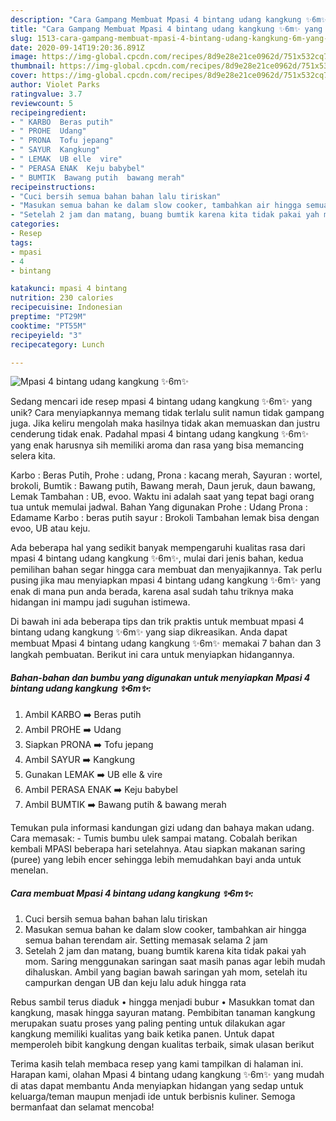 ```yaml
---
description: "Cara Gampang Membuat Mpasi 4 bintang udang kangkung ✨6m✨ yang Bikin Ngiler"
title: "Cara Gampang Membuat Mpasi 4 bintang udang kangkung ✨6m✨ yang Bikin Ngiler"
slug: 1513-cara-gampang-membuat-mpasi-4-bintang-udang-kangkung-6m-yang-bikin-ngiler
date: 2020-09-14T19:20:36.891Z
image: https://img-global.cpcdn.com/recipes/8d9e28e21ce0962d/751x532cq70/mpasi-4-bintang-udang-kangkung-✨6m✨-foto-resep-utama.jpg
thumbnail: https://img-global.cpcdn.com/recipes/8d9e28e21ce0962d/751x532cq70/mpasi-4-bintang-udang-kangkung-✨6m✨-foto-resep-utama.jpg
cover: https://img-global.cpcdn.com/recipes/8d9e28e21ce0962d/751x532cq70/mpasi-4-bintang-udang-kangkung-✨6m✨-foto-resep-utama.jpg
author: Violet Parks
ratingvalue: 3.7
reviewcount: 5
recipeingredient:
- " KARBO  Beras putih"
- " PROHE  Udang"
- " PRONA  Tofu jepang"
- " SAYUR  Kangkung"
- " LEMAK  UB elle  vire"
- " PERASA ENAK  Keju babybel"
- " BUMTIK  Bawang putih  bawang merah"
recipeinstructions:
- "Cuci bersih semua bahan bahan lalu tiriskan"
- "Masukan semua bahan ke dalam slow cooker, tambahkan air hingga semua bahan terendam air. Setting memasak selama 2 jam"
- "Setelah 2 jam dan matang, buang bumtik karena kita tidak pakai yah mom. Saring menggunakan saringan saat masih panas agar lebih mudah dihaluskan. Ambil yang bagian bawah saringan yah mom, setelah itu campurkan dengan UB dan keju lalu aduk hingga rata"
categories:
- Resep
tags:
- mpasi
- 4
- bintang

katakunci: mpasi 4 bintang 
nutrition: 230 calories
recipecuisine: Indonesian
preptime: "PT29M"
cooktime: "PT55M"
recipeyield: "3"
recipecategory: Lunch

---
```



![Mpasi 4 bintang udang kangkung ✨6m✨](https://img-global.cpcdn.com/recipes/8d9e28e21ce0962d/751x532cq70/mpasi-4-bintang-udang-kangkung-✨6m✨-foto-resep-utama.jpg)

Sedang mencari ide resep mpasi 4 bintang udang kangkung ✨6m✨ yang unik? Cara menyiapkannya memang tidak terlalu sulit namun tidak gampang juga. Jika keliru mengolah maka hasilnya tidak akan memuaskan dan justru cenderung tidak enak. Padahal mpasi 4 bintang udang kangkung ✨6m✨ yang enak harusnya sih memiliki aroma dan rasa yang bisa memancing selera kita.

Karbo : Beras Putih, Prohe : udang, Prona : kacang merah, Sayuran : wortel, brokoli, Bumtik : Bawang putih, Bawang merah, Daun jeruk, daun bawang, Lemak Tambahan : UB, evoo. Waktu ini adalah saat yang tepat bagi orang tua untuk memulai jadwal. Bahan Yang digunakan Prohe : Udang Prona : Edamame Karbo : beras putih sayur : Brokoli Tambahan lemak bisa dengan evoo, UB atau keju.

Ada beberapa hal yang sedikit banyak mempengaruhi kualitas rasa dari mpasi 4 bintang udang kangkung ✨6m✨, mulai dari jenis bahan, kedua pemilihan bahan segar hingga cara membuat dan menyajikannya. Tak perlu pusing jika mau menyiapkan mpasi 4 bintang udang kangkung ✨6m✨ yang enak di mana pun anda berada, karena asal sudah tahu triknya maka hidangan ini mampu jadi suguhan istimewa.


Di bawah ini ada beberapa tips dan trik praktis untuk membuat mpasi 4 bintang udang kangkung ✨6m✨ yang siap dikreasikan. Anda dapat membuat Mpasi 4 bintang udang kangkung ✨6m✨ memakai 7 bahan dan 3 langkah pembuatan. Berikut ini cara untuk menyiapkan hidangannya.

<!--inarticleads1-->

##### Bahan-bahan dan bumbu yang digunakan untuk menyiapkan Mpasi 4 bintang udang kangkung ✨6m✨:

1. Ambil  KARBO ➡️ Beras putih
1. Ambil  PROHE ➡️ Udang
1. Siapkan  PRONA ➡️ Tofu jepang
1. Ambil  SAYUR ➡️ Kangkung
1. Gunakan  LEMAK ➡️ UB elle &amp; vire
1. Ambil  PERASA ENAK ➡️ Keju babybel
1. Ambil  BUMTIK ➡️ Bawang putih &amp; bawang merah


Temukan pula informasi kandungan gizi udang dan bahaya makan udang. Cara memasak: - Tumis bumbu ulek sampai matang. Cobalah berikan kembali MPASI beberapa hari setelahnya. Atau siapkan makanan saring (puree) yang lebih encer sehingga lebih memudahkan bayi anda untuk menelan. 

<!--inarticleads2-->

##### Cara membuat Mpasi 4 bintang udang kangkung ✨6m✨:

1. Cuci bersih semua bahan bahan lalu tiriskan
1. Masukan semua bahan ke dalam slow cooker, tambahkan air hingga semua bahan terendam air. Setting memasak selama 2 jam
1. Setelah 2 jam dan matang, buang bumtik karena kita tidak pakai yah mom. Saring menggunakan saringan saat masih panas agar lebih mudah dihaluskan. Ambil yang bagian bawah saringan yah mom, setelah itu campurkan dengan UB dan keju lalu aduk hingga rata


Rebus sambil terus diaduk • hingga menjadi bubur • Masukkan tomat dan kangkung, masak hingga sayuran matang. Pembibitan tanaman kangkung merupakan suatu proses yang paling penting untuk dilakukan agar kangkung memiliki kualitas yang baik ketika panen. Untuk dapat memperoleh bibit kangkung dengan kualitas terbaik, simak ulasan berikut 

Terima kasih telah membaca resep yang kami tampilkan di halaman ini. Harapan kami, olahan Mpasi 4 bintang udang kangkung ✨6m✨ yang mudah di atas dapat membantu Anda menyiapkan hidangan yang sedap untuk keluarga/teman maupun menjadi ide untuk berbisnis kuliner. Semoga bermanfaat dan selamat mencoba!
